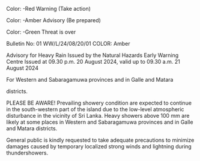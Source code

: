 Color: -Red Warning (Take action)

Color: -Amber Advisory (Be prepared)

Color: -Green Threat is over

Bulletin No: 01 WW/L/24/08/20/01 COLOR: Amber

Advisory for Heavy Rain Issued by the Natural Hazards Early Warning Centre Issued at 09.30 p.m. 20 August 2024, valid up to 09.30 a.m. 21 August 2024

For Western and Sabaragamuwa provinces and in Galle and Matara

districts.

PLEASE BE AWARE! Prevailing showery condition are expected to continue in the south-western part of the island due to the low-level atmospheric disturbance in the vicinity of Sri Lanka. Heavy showers above 100 mm are likely at some places in Western and Sabaragamuwa provinces and in Galle and Matara districts.

General public is kindly requested to take adequate precautions to minimize damages caused by temporary localized strong winds and lightning during thundershowers.